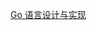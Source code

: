 [Go 语言设计与实现](https://draveness.me/golang/#go-%e8%af%ad%e8%a8%80%e8%ae%be%e8%ae%a1%e4%b8%8e%e5%ae%9e%e7%8e%b0)